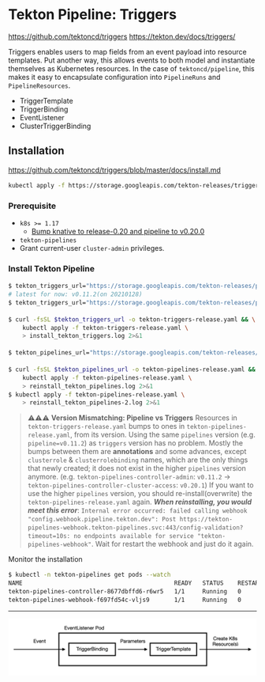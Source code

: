 # Tekton Pipeline: Triggers

https://github.com/tektoncd/triggers
https://tekton.dev/docs/triggers/

Triggers enables users to map fields from an event payload into resource templates. Put another way, this allows events to both model and instantiate themselves as Kubernetes resources. In the case of `tektoncd/pipeline`, this makes it easy to encapsulate configuration into `PipelineRuns` and `PipelineResources`.

* TriggerTemplate
* TriggerBinding
* EventListener
* ClusterTriggerBinding

## Installation

https://github.com/tektoncd/triggers/blob/master/docs/install.md

```bash
kubectl apply -f https://storage.googleapis.com/tekton-releases/triggers/previous/v0.1.0/release.yaml
```

### Prerequisite

* `k8s >= 1.17`
  * [Bump knative to release-0.20 and pipeline to v0.20.0](https://github.com/tektoncd/triggers/pull/903)
* `tekton-pipelines`
* Grant current-user `cluster-admin` privileges.

### Install Tekton Pipeline

```bash
$ tekton_triggers_url="https://storage.googleapis.com/tekton-releases/pipeline/latest/release.yaml"
# latest for now: v0.11.2(on 20210128)
$ tekton_triggers_url="https://storage.googleapis.com/tekton-releases/pipeline/previous/v0.11.2/release.yaml"

$ curl -fsSL $tekton_triggers_url -o tekton-triggers-release.yaml && \
    kubectl apply -f tekton-triggers-release.yaml \
    > install_tekton_triggers.log 2>&1

$ tekton_pipelines_url="https://storage.googleapis.com/tekton-releases/pipeline/previous/v0.20.1/release.yaml"

$ curl -fsSL $tekton_pipelines_url -o tekton-pipelines-release.yaml && \
    kubectl apply -f tekton-pipelines-release.yaml \
    > reinstall_tekton_pipelines.log 2>&1
$ kubectl apply -f tekton-pipelines-release.yaml \
    > reinstall_tekton_pipelines-2.log 2>&1
```

> :warning::warning::warning: **Version Mismatching: Pipeline vs Triggers**
> Resources in `tekton-triggers-release.yaml` bumps to ones in `tekton-pipelines-release.yaml`, from its version. Using the same `pipelines` version (e.g. `pipeline=v0.11.2`) as `triggers` version has no problem.
> Mostly the bumps between them are **annotations** and some advances, except `clusterrole` & `clusterrolebinding` names, which are the only things that newly created; it does not exist in the higher `pipelines` version anymore.
> (e.g. `tekton-pipelines-controller-admin`: `v0.11.2` -> `tekton-pipelines-controller-cluster-access`: `v0.20.1`)
> If you want to use the higher `pipelines` version, you should re-install(overwrite) the `tekton-pipelines-release.yaml` again.
> **_When reinstalling, you would meet this error_**: `Internal error occurred: failed calling webhook "config.webhook.pipeline.tekton.dev": Post https://tekton-pipelines-webhook.tekton-pipelines.svc:443/config-validation?timeout=10s: no endpoints available for service "tekton-pipelines-webhook"`. Wait for restart the webhook and just do it again.


Monitor the installation

```bash
$ kubectl -n tekton-pipelines get pods --watch
NAME                                           READY   STATUS    RESTARTS   AGE
tekton-pipelines-controller-8677dbffd6-r6wr5   1/1     Running   0          42m
tekton-pipelines-webhook-f697fd54c-vljs9       1/1     Running   0          42m
```

---

![[trigger-flow](https://tekton.dev/docs/triggers/)](TriggerFlow.png)